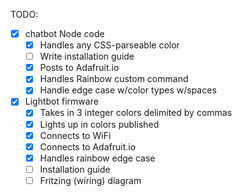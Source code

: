 TODO:

- [x] chatbot Node code
  - [x] Handles any CSS-parseable color
  - [ ] Write installation guide
  - [x] Posts to Adafruit.io
  - [x] Handles Rainbow custom command
  - [x] Handle edge case w/color types w/spaces
- [x] Lightbot firmware
  - [x] Takes in 3 integer colors delimited by commas
  - [x] Lights up in colors published
  - [x] Connects to WiFi
  - [x] Connects to Adafruit.io
  - [x] Handles rainbow edge case
  - [ ] Installation guide
  - [ ] Fritzing (wiring) diagram